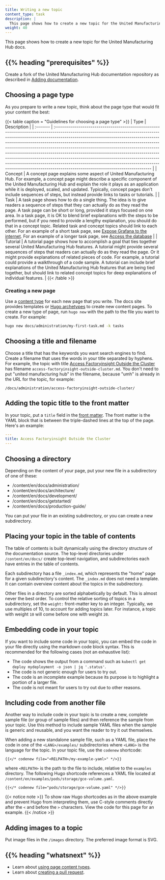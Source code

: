 ```yaml
---
title: Writing a new topic
content_type: task
description: |
  This page shows how to create a new topic for the United Manufacturing Hub docs.
weight: 40
---
```


<!-- overview -->
This page shows how to create a new topic for the United Manufacturing Hub docs.

## {{% heading "prerequisites" %}}

Create a fork of the United Manufacturing Hub documentation repository as described in
[Adding documentation](/docs/development/contribute/new-content/add-documentation/).

<!-- steps -->

## Choosing a page type

As you prepare to write a new topic, think about the page type that would fit your content the best:

{{< table caption = "Guidelines for choosing a page type" >}}
| Type     | Description                                                                                                                                                                                                                                                                                                                                                                                                                                                                                                                                                                                                                                                                                        |
| :------- | :------------------------------------------------------------------------------------------------------------------------------------------------------------------------------------------------------------------------------------------------------------------------------------------------------------------------------------------------------------------------------------------------------------------------------------------------------------------------------------------------------------------------------------------------------------------------------------------------------------------------------------------------------------------------------------------------- |
| Concept  | A concept page explains some aspect of United Manufacturing Hub. For example, a concept page might describe a specific component of the United Manufacturing Hub and explain the role it plays as an application while it is deployed, scaled, and updated. Typically, concept pages don't include sequences of steps, but instead provide links to tasks or tutorials.                                                                                                                                                                                                                                                                       |
| Task     | A task page shows how to do a single thing. The idea is to give readers a sequence of steps that they can actually do as they read the page. A task page can be short or long, provided it stays focused on one area. In a task page, it is OK to blend brief explanations with the steps to be performed, but if you need to provide a lengthy explanation, you should do that in a concept topic. Related task and concept topics should link to each other. For an example of a short task page, see [Expose Grafana to the internet](/docs/administration/expose-grafana-to-internet/). For an example of a longer task page, see [Access the database](/docs/administration/access-database/) |
| Tutorial | A tutorial page shows how to accomplish a goal that ties together several United Manufacturing Hub features. A tutorial might provide several sequences of steps that readers can actually do as they read the page. Or it might provide explanations of related pieces of code. For example, a tutorial could provide a walkthrough of a code sample. A tutorial can include brief explanations of the United Manufacturing Hub features that are being tied together, but should link to related concept topics for deep explanations of individual features.                                                                                                                                    |
{{< /table >}}

### Creating a new page

Use a [content type](/docs/development/contribute/documentation/style/page-content-types/) for each new page
that you write. The docs site provides templates or
[Hugo archetypes](https://gohugo.io/content-management/archetypes/) to create
new content pages. To create a new type of page, run `hugo new` with the path to the file
you want to create. For example:

```bash
hugo new docs/administration/my-first-task.md -k tasks
```

## Choosing a title and filename

Choose a title that has the keywords you want search engines to find.
Create a filename that uses the words in your title separated by hyphens.
For example, the topic with title
[Access Factoryinsight Outside the Cluster](/docs/administration/access-factoryinsight-outside-cluster/)
has filename `access-factoryinsight-outside-cluster.md`. You don't need to put
"united manufacturing hub" in the filename, because "umh" is already in the
URL for the topic, for example:

```none
/docs/administration/access-factoryinsight-outside-cluster/
```

## Adding the topic title to the front matter

In your topic, put a `title` field in the
[front matter](https://gohugo.io/content-management/front-matter/).
The front matter is the YAML block that is between the
triple-dashed lines at the top of the page. Here's an example:

```yaml
---
title: Access Factoryinsight Outside the Cluster
---
```

## Choosing a directory

Depending on the content of your page, put your new file in a subdirectory of one of these:

- /content/en/docs/administration/
- /content/en/docs/architecture/
- /content/en/docs/development/
- /content/en/docs/getstarted/
- /content/en/docs/production-guide/

You can put your file in an existing subdirectory, or you can create a new
subdirectory.

## Placing your topic in the table of contents

The table of contents is built dynamically using the directory structure of the
documentation source. The top-level directories under `/content/en/docs/` create
top-level navigation, and subdirectories each have entries in the table of
contents.

Each subdirectory has a file `_index.md`, which represents the "home" page for
a given subdirectory's content. The `_index.md` does not need a template. It
can contain overview content about the topics in the subdirectory.

Other files in a directory are sorted alphabetically by default. This is almost
never the best order. To control the relative sorting of topics in a
subdirectory, set the `weight:` front-matter key to an integer. Typically, we
use multiples of 10, to account for adding topics later. For instance, a topic
with weight `10` will come before one with weight `20`.

## Embedding code in your topic

If you want to include some code in your topic, you can embed the code in your
file directly using the markdown code block syntax. This is recommended for the
following cases (not an exhaustive list):

- The code shows the output from a command such as
  `kubectl get deploy mydeployment -o json | jq '.status'`.
- The code is not generic enough for users to try out.
- The code is an incomplete example because its purpose is to highlight a
  portion of a larger file.
- The code is not meant for users to try out due to other reasons.

## Including code from another file

Another way to include code in your topic is to create a new, complete sample
file (or group of sample files) and then reference the sample from your topic.
Use this method to include sample YAML files when the sample is generic and
reusable, and you want the reader to try it out themselves.

When adding a new standalone sample file, such as a YAML file, place the code in
one of the `<LANG>/examples/` subdirectories where `<LANG>` is the language for
the topic. In your topic file, use the `codenew` shortcode:

```none
{{</* codenew file="<RELPATH>/my-example-yaml>" */>}}
```

where `<RELPATH>` is the path to the file to include, relative to the
`examples` directory. The following Hugo shortcode references a YAML
file located at `/content/en/examples/pods/storage/gce-volume.yaml`.

```none
{{</* codenew file="pods/storage/gce-volume.yaml" */>}}
```

{{< notice note >}}
To show raw Hugo shortcodes as in the above example and prevent Hugo
from interpreting them, use C-style comments directly after the `<` and before
the `>` characters. View the code for this page for an example.
{{< /notice >}}

## Adding images to a topic

Put image files in the `/images` directory. The preferred
image format is SVG.

## {{% heading "whatsnext" %}}

- Learn about [using page content types](/docs/development/contribute/documentation/style/page-content-types/).
- Learn about [creating a pull request](/docs/development/contribute/new-content/add-documentation/#open-a-pr).
